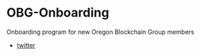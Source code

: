 # OBG-Onboarding
Onboarding program for new Oregon Blockchain Group members

- [twitter](https://twitter.com/oregonblock)

